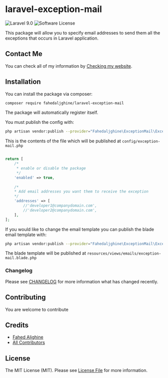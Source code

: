 # laravel-exception-mail

![Laravel 9.0](https://img.shields.io/badge/Laravel-9.0-f4645f.svg)
![Software License](https://img.shields.io/badge/license-MIT-brightgreen.svg?style=flat-square)

This package will allow you to specify email addresses to send them all the exceptions that occurs in Laravel application.

## Contact Me

You can check all of my information
by [Checking my website](https://fahedaljghine.com/).

## Installation

You can install the package via composer:
``` bash
composer require fahedaljghine/laravel-exception-mail
```

The package will automatically register itself.

You must publish the config with:

```bash
php artisan vendor:publish --provider="Fahedaljghine\ExceptionMail\ExceptionMailServiceProvider" --tag="config"
```

This is the contents of the file which will be published at `config/exception-mail.php`

```php

return [
    /*
     * enable or disable the package
     */
    'enabled' => true,
    
    /*
    * Add email addresses you want them to receive the exception
    */
    'addresses' => [
        //'developer1@companydomain.com',
        //'developer2@companydomain.com',
    ],
];
```


If you would like to change the email template you can publish the blade email template with:

```bash
php artisan vendor:publish --provider="Fahedaljghine\ExceptionMail\ExceptionMailServiceProvider" --tag="blade"
```

The blade template will be published at `resources/views/emails/exception-mail.blade.php`

### Changelog

Please see [CHANGELOG](CHANGELOG.md) for more information what has changed recently.

## Contributing

You are welcome to contribute


## Credits

- [Fahed Aljghine](https://github.com/fahedaljghine)
- [All Contributors](../../contributors)

## License

The MIT License (MIT). Please see [License File](LICENSE) for more information.
